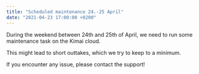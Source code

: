 ```yaml
---
title: "Scheduled maintenance 24.-25 April"
date: "2021-04-23 17:00:00 +0200"
---
```


During the weekend between 24th and 25th of April, we need to run some maintenance task on the Kimai cloud.

This might lead to short outtakes, which we try to keep to a minimum.

If you encounter any issue, please contact the support!
